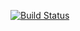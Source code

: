 [![Build Status](https://secure.travis-ci.org/timjb/redis-ot.png)](http://travis-ci.org/timjb/redis-ot)
